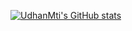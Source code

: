 [![UdhanMti's GitHub stats](https://github-readme-stats.vercel.app/api?username=udhanMti)](https://github.com/anuraghazra/github-readme-stats)
